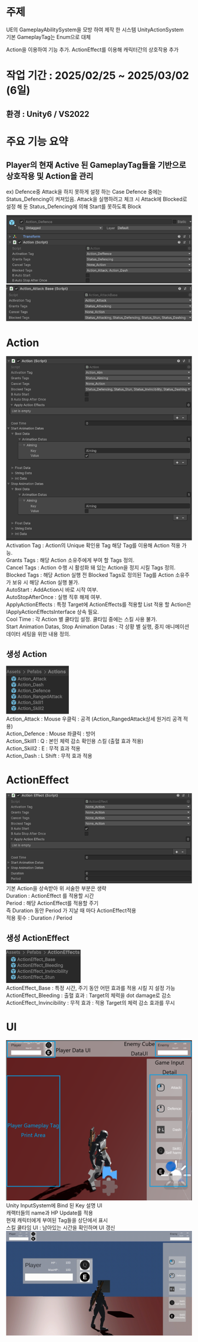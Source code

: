# 주제


UE의 GameplayAbilitySystem을 모방 하여 제작 한 시스템 UnityActionSystem  
기본 GameplayTag는 Enum으로 대체  

Action을 이용하여 기능 추가. ActionEffect를 이용해 캐릭터간의 상호작용 추가  


# 작업 기간 : 2025/02/25 ~ 2025/03/02 (6일)
## 환경 : Unity6 / VS2022

# 주요 기능 요약
## Player의 현재 Active 된 GameplayTag들을 기반으로 상호작용 및 Action을 관리
ex)  Defence중 Attack을 하지 못하게 설정 하는 Case
Defence 중에는 Status_Defencing이 켜져있음. Attack을 실행하려고 체크 시 Attack에 Blocked로 설정 해 둔 Status_Defencing에 의해 Start를 못하도록 Block

![Example Image](./ReadmeResource/Defence.png)![Example Image](./ReadmeResource/Attack%20Base.png)  


# Action
![Example Image](./ReadmeResource/Action.png)  
Activation Tag : Action의 Unique 확인용 Tag 해당 Tag를 이용해 Action 적용 가능.  
Grants Tags : 해당 Action 소유주에게 부여 할 Tags 정의.  
Cancel Tags : Action 수행 시 활성화 돼 있는 Action을 정지 시킬 Tags 정의.  
Blocked Tags : 해당 Action 실행 전 Blocked Tags로 정의된 Tag를 Action 소유주가 보유 시 해당 Action 실행 불가.  
AutoStart : AddAction시 바로 시작 여부.  
AutoStopAfterOnce : 실행 직후 해제 여부.  
ApplyActionEffects : 특정 Target에 ActionEffects를 적용할 List 적용 할 Action은 IApplyActionEffectsInterface 상속 필요.  
Cool Time : 각 Action  별 쿨타임 설정. 쿨타임 중에는 스킬 사용 불가.  
Start Animation Datas, Stop Animation Datas : 각 상황 별 실행, 중지 애니메이션 데이터 세팅을 위한 내용 정의.

## 생성 Action
![Example Image](./ReadmeResource/CreatedAction.png)  
Action_Attack : Mouse 우클릭 : 공격 (Action_RangedAttack상세 원거리 공격 적용)  
Action_Defence : Mouse 좌클릭 : 방어  
Action_Skill1 : Q : 본인 체력 감소 확인용 스킬 (출혈 효과 적용)  
Action_Skill2 : E : 무적 효과 적용  
Action_Dash : L Shift : 무적 효과 적용  

# ActionEffect
![Example Image](./ReadmeResource/ActionEffect.png)  
기본 Action을 상속받아 위 서술한 부분은 생략  
Duration : ActionEffect 를 적용할 시간  
Period : 해당 ActionEffect를 적용할 주기  
즉 Duration 동안 Period 가 지날 때 마다  ActionEffect적용  
적용 횟수 : Duration / Period  

## 생성 ActionEffect
![Example Image](./ReadmeResource/CreatedActionEffect.png)  
ActionEffect_Base : 특정 시간, 주기 동안 어떤 효과를 적용 시킬 지 설정 가능  
ActionEffect_Bleeding : 출혈 효과 : Target의 체력을 dot damage로 감소  
ActionEffect_Invincibility : 무적 효과 : 적용 Target의 체력 감소 효과를 무시  

# UI
![Example Image](./ReadmeResource/Main.png)
Unity InputSystem에 Bind 된 Key 설명 UI  
캐랙터들의 name과 HP Update를 적용  
현재 캐릭터에게 부여된 Tag들을 상단에서 표시  
스킬 쿨타임 UI : 남아있는 시간을 확인하며 UI 갱신
![Example Image](./ReadmeResource/Skill%20Cooltime%20UI.gif)

